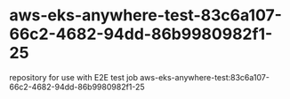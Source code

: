 # aws-eks-anywhere-test-83c6a107-66c2-4682-94dd-86b9980982f1-25
repository for use with E2E test job aws-eks-anywhere-test:83c6a107-66c2-4682-94dd-86b9980982f1-25
